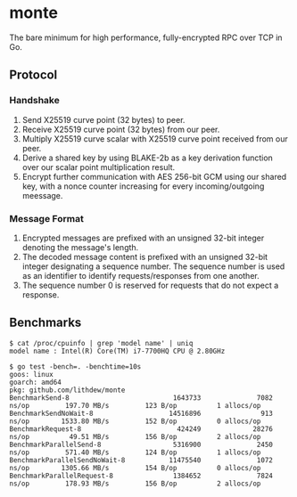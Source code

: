 # monte

The bare minimum for high performance, fully-encrypted RPC over TCP in Go.

## Protocol

### Handshake

1. Send X25519 curve point (32 bytes) to peer.
2. Receive X25519 curve point (32 bytes) from our peer.
3. Multiply X25519 curve scalar with X25519 curve point received from our peer.
4. Derive a shared key by using BLAKE-2b as a key derivation function over our scalar point multiplication result.
5. Encrypt further communication with AES 256-bit GCM using our shared key, with a nonce counter increasing for every
incoming/outgoing meessage.

### Message Format

1. Encrypted messages are prefixed with an unsigned 32-bit integer denoting the message's length.
2. The decoded message content is prefixed with an unsigned 32-bit integer designating a sequence number. The sequence
number is used as an identifier to identify requests/responses from one another.
3. The sequence number 0 is reserved for requests that do not expect a response.

## Benchmarks

```
$ cat /proc/cpuinfo | grep 'model name' | uniq
model name : Intel(R) Core(TM) i7-7700HQ CPU @ 2.80GHz

$ go test -bench=. -benchtime=10s
goos: linux
goarch: amd64
pkg: github.com/lithdew/monte
BenchmarkSend-8                          1643733              7082 ns/op         197.70 MB/s         123 B/op          1 allocs/op
BenchmarkSendNoWait-8                   14516896               913 ns/op        1533.80 MB/s         152 B/op          0 allocs/op
BenchmarkRequest-8                        424249             28276 ns/op          49.51 MB/s         156 B/op          2 allocs/op
BenchmarkParallelSend-8                  5316900              2450 ns/op         571.40 MB/s         124 B/op          1 allocs/op
BenchmarkParallelSendNoWait-8           11475540              1072 ns/op        1305.66 MB/s         154 B/op          0 allocs/op
BenchmarkParallelRequest-8               1384652              7824 ns/op         178.93 MB/s         156 B/op          2 allocs/op
```